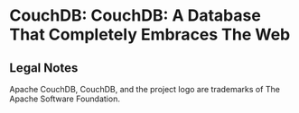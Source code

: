 # CouchDB: CouchDB: A Database That Completely Embraces The Web

## Legal Notes
Apache CouchDB, CouchDB, and the project logo are trademarks of The Apache Software Foundation.
